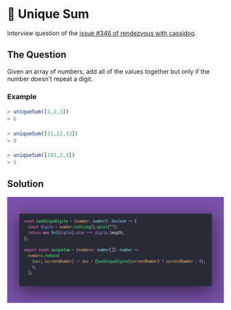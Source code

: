 # 👑 Unique Sum

Interview question of the [issue #346 of rendezvous with cassidoo](https://buttondown.email/cassidoo/archive/all-we-have-to-decide-is-what-to-do-with-the-time-1254/).

## The Question

Given an array of numbers, add all of the values together but only if the number doesn't repeat a
digit.

### Example

```js
> uniqueSum([1,2,3])
> 6

> uniqueSum([11,22,33])
> 0

> uniqueSum([101,2,3])
> 5
```

## Solution

![Code Polaroid](./code-screenshot.png)
